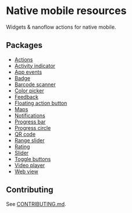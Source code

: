 # Native mobile resources

Widgets & nanoflow actions for native mobile.

## Packages

-   [Actions](packages/actions)
-   [Activity indicator](packages/activity-indicator)
-   [App events](packages/app-events)
-   [Badge](packages/badge)
-   [Barcode scanner](packages/barcode-scanner)
-   [Color picker](packages/color-picker)
-   [Feedback](packages/feedback)
-   [Floating action button](packages/floating-action-button)
-   [Maps](packages/maps)
-   [Notifications](packages/notifications)
-   [Progress bar](packages/progress-bar)
-   [Progress circle](packages/progress-circle)
-   [QR code](packages/qr-code)
-   [Range slider](packages/range-slider)
-   [Rating](packages/rating)
-   [Slider](packages/slider)
-   [Toggle buttons](packages/toggle-buttons)
-   [Video player](packages/video-player)
-   [Web view](packages/web-view)

## Contributing

See [CONTRIBUTING.md](CONTRIBUTING.md).
